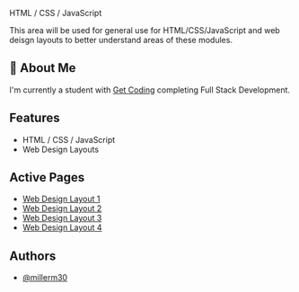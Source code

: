 
HTML / CSS / JavaScript

This area will be used for general use for HTML/CSS/JavaScript and web deisgn layouts to better understand areas of these modules.

## 🚀 About Me

I'm currently a student with [Get Coding](http://www.get-coding.ca) completing Full Stack Development.


## Features

- HTML / CSS / JavaScript
- Web Design Layouts

## Active Pages

- [Web Design Layout 1](https://millerm30.github.io/html-css-javascript/web_design1/index.html)
- [Web Design Layout 2](https://millerm30.github.io/html-css-javascript/web_design2/index.html)
- [Web Design Layout 3](https://millerm30.github.io/html-css-javascript/web_design3/index.html)
- [Web Design Layout 4](https://millerm30.github.io/html-css-javascript/web_design4/index.html)

## Authors

- [@millerm30](https://www.github.com/millerm30)

